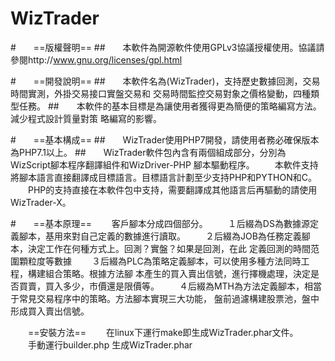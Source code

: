 # WizTrader
#　　==版權聲明==
##　　本軟件為開源軟件使用GPLv3協議授權使用。協議請參閱http://www.gnu.org/licenses/gpl.html


#　　==開發說明==
##　　本軟件名為(WizTrader)，支持歷史數據回測，交易時間實測，外掛交易接口實盤交易和
交易時間監控交易對象之價格變動，四種類型任務。
##　　本軟件的基本目標是為讓使用者獲得更為簡便的策略編寫方法。減少程式設計質量對策
略編寫的影響。

#　　==基本構成==
##　　WizTrader使用PHP7開發，請使用者務必確保版本為PHP7.1以上。
##　　WizTrader軟件包內含有兩個組成部分，分別為WizScript腳本程序翻譯組件和WizDriver-PHP
腳本驅動程序。
　　本軟件支持將腳本語言直接翻譯成目標語言。目標語言計劃至少支持PHP和PYTHON和C。
　　PHP的支持直接在本軟件包中支持，需要翻譯成其他語言后再驅動的請使用WizTrader-X。

#　　==基本原理==
　　客戶腳本分成四個部分。
　　１后綴為DS為數據源定義腳本，基用來對自己定義的數據進行讀取。
　　２后綴為JOB為任務定義腳本，決定工作在何種方式上。回測？實盤？如果是回測，在此
定義回測的時間范圍顆粒度等數據
　　３后綴為PLC為策略定義腳本，可以使用多種方法同時工程，構建組合策略。根據方法腳
本產生的買入賣出信號，進行擇機處理，決定是否買賣，買入多少，市價還是限價等。
　　４后綴為MTH為方法定義腳本，相當于常見交易程序中的策略。方法腳本實現三大功能，
盤前過濾構建股票池，盤中形成買入賣出信號。

　　==安裝方法==
　　在linux下運行make即生成WizTrader.phar文件。
　　手動運行builder.php 生成WizTrader.phar 

